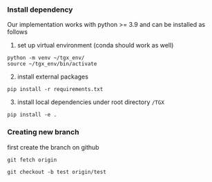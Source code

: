 ### Install dependency
Our implementation works with python >= 3.9 and can be installed as follows

1. set up virtual environment (conda should work as well)
```
python -m venv ~/tgx_env/
source ~/tgx_env/bin/activate
```

2. install external packages
```
pip install -r requirements.txt
```


3. install local dependencies under root directory `/TGX`
<!-- ```
pip install -e py-tgx
``` -->
```
pip install -e .
```

### Creating new branch ###

first create the branch on github
```
git fetch origin

git checkout -b test origin/test
```